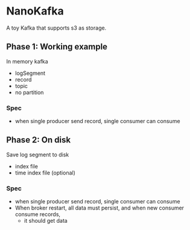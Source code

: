 # NanoKafka

A toy Kafka that supports s3 as storage. 

## Phase 1: Working example

In memory kafka
- logSegment
- record
- topic
- no partition
### Spec
- when single producer send record, single consumer can consume

## Phase 2: On disk

Save log segment to disk
- index file
- time index file (optional)
### Spec
- when single producer send record, single consumer can consume
- When broker restart, all data must persist, and when new consumer consume records, 
  - it should get data

